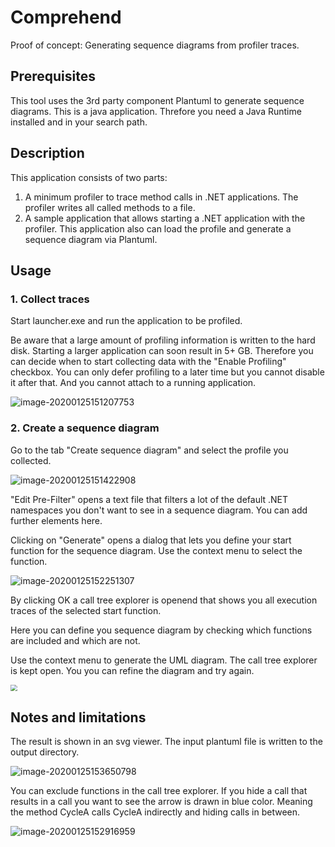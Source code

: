 # Comprehend

Proof of concept: Generating sequence diagrams from profiler traces.

## Prerequisites
This tool uses the 3rd party component Plantuml to generate sequence diagrams. This is a java application. Threfore you need a Java Runtime installed and in your search path.

## Description

This application consists of two parts:
1. A minimum profiler to trace method calls in .NET applications. The profiler writes all called methods to a file.
2. A sample application that allows starting a .NET application with the profiler. This application also can load the profile and generate a sequence diagram via Plantuml.



## Usage



### 1. Collect traces

Start launcher.exe and run the application to be profiled.

Be aware that a large amount of profiling information is written to the hard disk. Starting a larger application can soon result in 5+ GB. Therefore you can decide when to start collecting data with the "Enable Profiling" checkbox. You can only defer profiling to a later time but you cannot disable it after that. And you cannot attach to a running application.

![image-20200125151207753](Images/image-20200125151207753.png)



### 2. Create a sequence diagram

Go to the tab "Create sequence diagram" and select the profile you collected.

![image-20200125151422908](Images/image-20200125151422908.png)

"Edit Pre-Filter" opens a text file that filters a lot of the default .NET namespaces you don't want to see in a sequence diagram. You can add further elements here.

Clicking on "Generate" opens a dialog that lets you define your start function for the sequence diagram. Use the context menu to select the function.



![image-20200125152251307](Images/image-20200125152251307.png)

By clicking OK a call tree explorer is openend that shows you all execution traces of the selected start function.

Here you can define you sequence diagram by checking which functions are included and which are not.

Use the context menu to generate the UML diagram. The call tree explorer is kept open. You you can refine the diagram and try again.

<img src="Images\2022-04-16 15_09_50.png" style="zoom: 67%;" />



## Notes and limitations

The result is shown in an svg viewer. The input plantuml file is written to the output directory.

![image-20200125153650798](Images/image-20200125153650798.png)

You can exclude functions in the call tree explorer. If you hide a call that results in a call you want to see the arrow is drawn in blue color. Meaning the method CycleA calls CycleA indirectly and hiding calls in between.

![image-20200125152916959](Images/image-20200125152916959.png)
